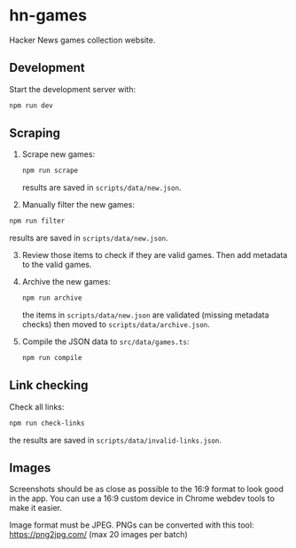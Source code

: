 # hn-games

Hacker News games collection website.

## Development

Start the development server with:

```bash
npm run dev
```

## Scraping

1. Scrape new games:

   ```bash
   npm run scrape
   ```

   results are saved in `scripts/data/new.json`.

2. Manually filter the new games:

```bash
npm run filter
```

results are saved in `scripts/data/new.json`.

3. Review those items to check if they are valid games. Then add metadata to the valid games.

4. Archive the new games:

   ```bash
   npm run archive
   ```

   the items in `scripts/data/new.json` are validated (missing metadata checks) then moved to `scripts/data/archive.json`.

5. Compile the JSON data to `src/data/games.ts`:

   ```bash
   npm run compile
   ```

## Link checking

Check all links:

```bash
npm run check-links
```

the results are saved in `scripts/data/invalid-links.json`.

## Images

Screenshots should be as close as possible to the 16:9 format to look good in the app.
You can use a 16:9 custom device in Chrome webdev tools to make it easier.

Image format must be JPEG.
PNGs can be converted with this tool: https://png2jpg.com/ (max 20 images per batch)

